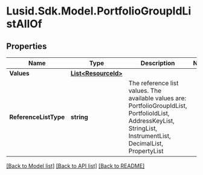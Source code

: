 # Lusid.Sdk.Model.PortfolioGroupIdListAllOf

## Properties

Name | Type | Description | Notes
------------ | ------------- | ------------- | -------------
**Values** | [**List&lt;ResourceId&gt;**](ResourceId.md) |  | 
**ReferenceListType** | **string** | The reference list values. The available values are: PortfolioGroupIdList, PortfolioIdList, AddressKeyList, StringList, InstrumentList, DecimalList, PropertyList | 

[[Back to Model list]](../README.md#documentation-for-models) [[Back to API list]](../README.md#documentation-for-api-endpoints) [[Back to README]](../README.md)

